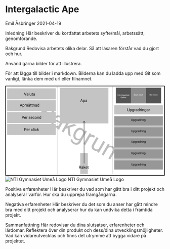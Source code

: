 <h1>Intergalactic Ape</h1>
Emil Åsbringer 2021-04-19

Inledning
Här beskriver du kortfattat arbetets syfte/mål, arbetssätt, genomförande.

Bakgrund
Redovisa arbetets olika delar. Så att läsaren förstår vad du gjort och hur.

Använd gärna bilder för att illustrera.

För att lägga till bilder i markdown. Bilderna kan du ladda upp med Git som vanligt, länka dem med url eller filnamnet.

![GitHub Logo](guden.png)
![NTI Gymnasiet Umeå Logo](https://raw.githubusercontent.com/jensnti/Webbprojekt/master/mallar/nti_logo_white_umea.svg)
NTI Gymnasiet Umeå Logo

Positiva erfarenheter
Här beskriver du vad som har gått bra i ditt projekt och analyserar varför. Hur ska du upprepa framgångarna.

Negativa erfarenheter
Här beskriver du det som du anser har gått mindre bra med ditt projekt och analyserar hur du kan undvika detta i framtida projekt.

Sammanfattning
Här redovisar du dina slutsatser, erfarenheter och lärdomar. Reflektera över din produkt och dess/dina utvecklingsmöjligheter. Vad kan vidareutvecklas och finns det utrymme att bygga vidare på projektet.
